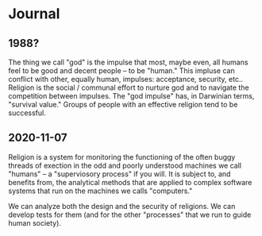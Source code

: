 # Journal

## 1988?

The thing we call "god" is the impulse that most, maybe even, all humans feel to be good and decent people – to be "human." This impluse can conflict with other, equally human, impulses: acceptance, security, etc.. Religion is the social / communal effort to nurture god and to navigate the competition between impulses. The "god impulse" has, in Darwinian terms, "survival value." Groups of people with an effective religion tend to be successful. 

## 2020-11-07

Religion is a system for monitoring the functioning of the often buggy threads of exection in the odd and poorly understood machines we call "humans" – a "superviosory process" if you will. It is subject to, and benefits from, the analytical methods that are applied to complex software systems that run on the machines we calls "computers."

We can analyze both the design and the security of religions. We can develop tests for them (and for the other "processes" that we run to guide human society).
